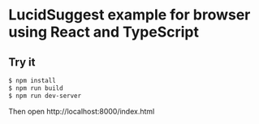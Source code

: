 # LucidSuggest example for browser using React and TypeScript

## Try it

```bash
$ npm install
$ npm run build
$ npm run dev-server
```

Then open http://localhost:8000/index.html
